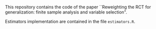 This repository contains the code of the paper ``Reweighting the RCT for generalization: finite sample analysis and variable selection".

Estimators implementation are contained in the file `estimators.R`. 
